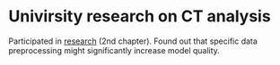 Univirsity research on CT analysis
==================================

Participated in [research](https://www.iadisportal.org/digital-library/data-processing-approaches-for-lung-ct-image-analysis-under-resource-constraints) (2nd chapter).
Found out that specific data preprocessing might significantly increase model quality.
